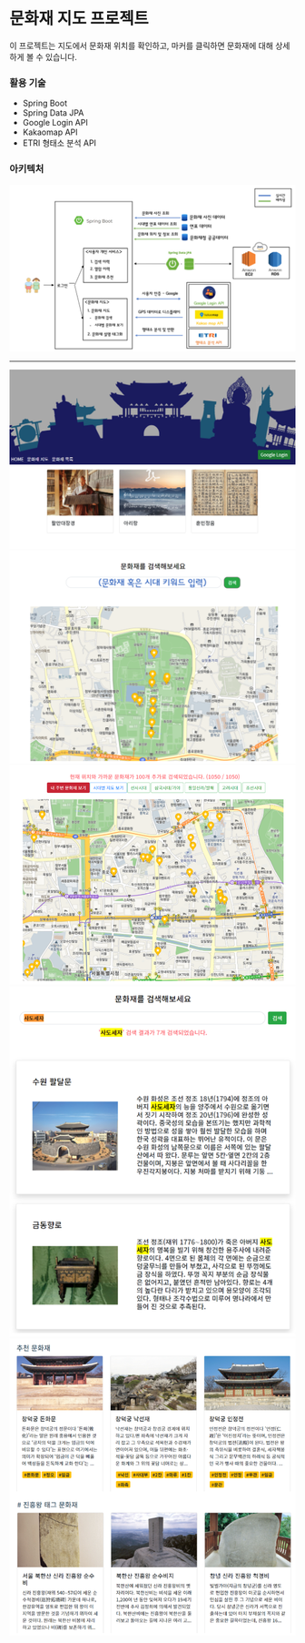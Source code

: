 # 문화재 지도 프로젝트
이 프로젝트는 지도에서 문화재 위치를 확인하고, 마커를 클릭하면 문화재에 대해 상세하게 볼 수 있습니다.

### 활용 기술
- Spring Boot
- Spring Data JPA
- Google Login API
- Kakaomap API
- ETRI 형태소 분석 API

### 아키텍처
![아키텍처](./readme_image/architecture.png)


<hr/>

![홈화면](./readme_image/home.png)
![지도검색](./readme_image/map_search.png)
![내위치에서 가까운 문화재 찾기](./readme_image/display_by_pos.png)
![키워드로 문화재 검색하기](./readme_image/search_by_keyword.png)
![사용자 맞춤 추천 문화재, 동일 키워드를 가지고 있는 문화재](./readme_image/recomm_tag.png)
